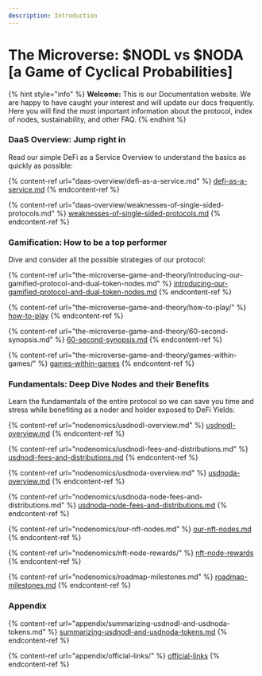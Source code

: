 ```yaml
---
description: Introduction
---
```


# The Microverse: $NODL vs $NODA \[a Game of Cyclical Probabilities]

{% hint style="info" %}
**Welcome:** This is our Documentation website. We are happy to have caught your interest and will update our docs frequently. Here you will find the most important information about the protocol, index of nodes, sustainability, and other FAQ.
{% endhint %}

### DaaS Overview: Jump right in

Read our simple DeFi as a Service Overview to understand the basics as quickly as possible:

{% content-ref url="daas-overview/defi-as-a-service.md" %}
[defi-as-a-service.md](daas-overview/defi-as-a-service.md)
{% endcontent-ref %}

{% content-ref url="daas-overview/weaknesses-of-single-sided-protocols.md" %}
[weaknesses-of-single-sided-protocols.md](daas-overview/weaknesses-of-single-sided-protocols.md)
{% endcontent-ref %}

### Gamification: How to be a top performer

Dive and consider all the possible strategies of our protocol:

{% content-ref url="the-microverse-game-and-theory/introducing-our-gamified-protocol-and-dual-token-nodes.md" %}
[introducing-our-gamified-protocol-and-dual-token-nodes.md](the-microverse-game-and-theory/introducing-our-gamified-protocol-and-dual-token-nodes.md)
{% endcontent-ref %}

{% content-ref url="the-microverse-game-and-theory/how-to-play/" %}
[how-to-play](the-microverse-game-and-theory/how-to-play/)
{% endcontent-ref %}

{% content-ref url="the-microverse-game-and-theory/60-second-synopsis.md" %}
[60-second-synopsis.md](the-microverse-game-and-theory/60-second-synopsis.md)
{% endcontent-ref %}

{% content-ref url="the-microverse-game-and-theory/games-within-games/" %}
[games-within-games](the-microverse-game-and-theory/games-within-games/)
{% endcontent-ref %}

### Fundamentals: Deep Dive Nodes and their Benefits

Learn the fundamentals of the entire protocol so we can save you time and stress while benefiting as a noder and holder exposed to DeFi Yields:

{% content-ref url="nodenomics/usdnodl-overview.md" %}
[usdnodl-overview.md](nodenomics/usdnodl-overview.md)
{% endcontent-ref %}

{% content-ref url="nodenomics/usdnodl-fees-and-distributions.md" %}
[usdnodl-fees-and-distributions.md](nodenomics/usdnodl-fees-and-distributions.md)
{% endcontent-ref %}

{% content-ref url="nodenomics/usdnoda-overview.md" %}
[usdnoda-overview.md](nodenomics/usdnoda-overview.md)
{% endcontent-ref %}

{% content-ref url="nodenomics/usdnoda-node-fees-and-distributions.md" %}
[usdnoda-node-fees-and-distributions.md](nodenomics/usdnoda-node-fees-and-distributions.md)
{% endcontent-ref %}

{% content-ref url="nodenomics/our-nft-nodes.md" %}
[our-nft-nodes.md](nodenomics/our-nft-nodes.md)
{% endcontent-ref %}

{% content-ref url="nodenomics/nft-node-rewards/" %}
[nft-node-rewards](nodenomics/nft-node-rewards/)
{% endcontent-ref %}

{% content-ref url="nodenomics/roadmap-milestones.md" %}
[roadmap-milestones.md](nodenomics/roadmap-milestones.md)
{% endcontent-ref %}

### Appendix

{% content-ref url="appendix/summarizing-usdnodl-and-usdnoda-tokens.md" %}
[summarizing-usdnodl-and-usdnoda-tokens.md](appendix/summarizing-usdnodl-and-usdnoda-tokens.md)
{% endcontent-ref %}

{% content-ref url="appendix/official-links/" %}
[official-links](appendix/official-links.md)
{% endcontent-ref %}
